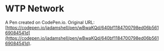 # WTP Network

A Pen created on CodePen.io. Original URL: [https://codepen.io/jadamshell/pen/wBwaKQd/640bf1184700798ed06b56169084541d](https://codepen.io/jadamshell/pen/wBwaKQd/640bf1184700798ed06b56169084541d).


